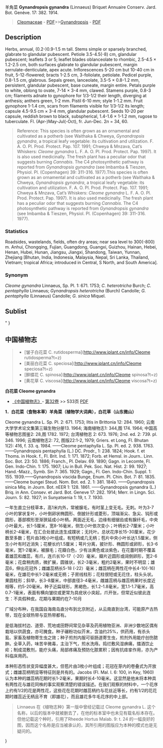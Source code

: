 羊角菜 **Gynandropsis gynandra** (Linnaeus) Briquet Annuaire Conserv. Jard. Bot. Genève. 17: 382. 1914.

> [Cleomaceae](http://www.iplant.cn/info/Cleomaceae?t=foc) - [PDF](http://www.iplant.cn/foc/pdf/Cleomaceae.pdf)>>[Gynandropsis](http://www.iplant.cn/info/Gynandropsis?t=foc) - [PDF](http://www.iplant.cn/foc/pdf/Gynandropsis.pdf)

## Description

Herbs, annual, (0.2-)0.9-1.5 m tall. Stems simple or sparsely branched, glabrate to glandular pubescent. Petiole 3.5-4.5(-8) cm, glandular pubescent; leaflets 3 or 5; leaflet blades oblanceolate to rhombic, 2.5-4.5 × 1.2-2.5 cm, both surfaces glabrate to glandular pubescent, margin serrulate-denticulate, apex acute. Inflorescences 5-20 cm but 10-40 cm in fruit, 5-12-flowered; bracts 1-2.5 cm, 3-foliolate, petiolate. Pedicel purple, 0.8-1.5 cm, glabrous. Sepals green, lanceolate, 3.5-5 × 0.8-1.2 mm, persistent, glandular pubescent, base cuneate, margin entire. Petals purple to white, oblong to ovate, 7-14 × 3-4 mm, clawed. Stamens purple, 0.8-3 cm; filaments adnate to gynophore for 1/3-1/2 their length, diverging at anthesis; anthers green, 1-2 mm. Pistil 6-10 mm; style 1-1.2 mm. Fruit gynophore 1-1.4 cm, scars from filaments visible for 1/3-1/2 its length; capsule 4.5-9.5 cm × 3-4 mm, glandular pubescent. Seeds 10-20 per capsule, reddish brown to black, subspherical, 1.4-1.6 × 1-1.2 mm, rugose to tuberculate. Fl. (Apr-)May-Jul(-Oct), fr. Jun-Dec. 2*n* = 34, 60.


> Reference: 
> This species is often grown as an ornamental and cultivated as a potherb (see Waithaka & Chweya, *Gynandropsis gynandra*, a tropical leafy vegetable: its cultivation and utilization. F. A. O. Pl. Prod. Protect. Pap. 107. 1991; Chweya & Mnzava, Cat’s Whiskers: *Cleome gynandra* L. F. A. O. Pl. Prod. Protect. Pap. 1997). It is also used medicinally. The fresh plant has a peculiar odor that suggests burning *Cannabis*. The C4 photosynthetic pathway is reported from *Gynandropsis gynandra* (see Imbamba & Tieszen, Physiol. Pl. (Copenhagen) 39: 311-316. 1977).This species is often grown as an ornamental and cultivated as a potherb (see Waithaka & Chweya, *Gynandropsis gynandra*, a tropical leafy vegetable: its cultivation and utilization. F. A. O. Pl. Prod. Protect. Pap. 107. 1991; Chweya & Mnzava, Cat’s Whiskers: *Cleome gynandra* L. F. A. O. Pl. Prod. Protect. Pap. 1997). It is also used medicinally. The fresh plant has a peculiar odor that suggests burning *Cannabis*. The C4 photosynthetic pathway is reported from *Gynandropsis gynandra* (see Imbamba & Tieszen, Physiol. Pl. (Copenhagen) 39: 311-316. 1977).

### Statistics
Roadsides, wastelands, fields, often dry areas; near sea level to 300(-800) m. Anhui, Chongqing, Fujian, Guangdong, Guangxi, Guizhou, Hainan, Hebei, Henan, Hubei, Hunan, Jiangsu, Jiangxi, Shandong, Taiwan, Yunnan, Zhejiang [Bhutan, India, Indonesia, Malaysia, Nepal, Sri Lanka, Thailand, Vietnam; tropical Africa; introduced in Central, S North, and South America].

### Synonym
*Cleome gynandra* Linnaeus, Sp. Pl. 1: 671. 1753; *C. heterotricha* Burch; *C. pentaphylla* Linnaeus; *Gynandropsis heterotricha* (Burch) Candolle; *G. pentaphylla* (Linnaeus) Candolle; *G. sinica* Miquel.


## Sublist
"
}

## 中国植物志

> * [皱子白花菜  C.  rutidosperma](http://www.iplant.cn/info/Cleome rutidosperma?t=z)
> * [美丽白花菜  C.  speciosa](http://www.iplant.cn/info/Cleome speciosa?t=z)
> * [醉蝶花  C.  spinosa](http://www.iplant.cn/info/Cleome spinosa?t=z)
> * [黄花草  C.  viscosa](http://www.iplant.cn/info/Cleome viscosa?t=z)


**白花菜 Cleome gynandra**

* [《中国植物志》](http://www.iplant.cn/frps)- [第32卷](http://www.iplant.cn/frps/vol/32) >> 533页 [PDF](http://www.iplant.cn/frps/pdf/32/533.pdf)


**1．白花菜（食物本草）羊角菜（植物学大词典），白花草（山东微山）**

Cleome gynandra L. Sp. Pl. 2: 671. 1753; Iltis in Brittonia 12: 284. 1960; 云南大学学术论文集第三辑生物分册13. 1964; 海南植物志1: 344,图 174. 1964; 中国高等植物志图鉴2: 28,图 1782. 1972; 台湾植物志 2: 673. 1976; 2nd. ed. 2: 739. pl. 346. 1996; 云南植物志2: 72, 图版22:1-2, 1979; Griers. et Long, Fl. Bhutan 1(2): 416, f. 33. q. 1984. ——Cleome pentaphylla L. Sp. Pl. ed. 2. 938. 1763.——Gynandropsis pentaphylla (L.) DC. Prodr., 1: 238. 1824; Hook. f. et Thoms. in Hook. f., Fl. Brit. Ind. 1: 171. 1872; Forb. et Hemsl. in Journ.. Linn. Soc. Bot. 23: 50. 1886; Franch., Pl. Delav. 69. 1890; Gagn. in Lecomte, Fl. Gen. Indo-Chin. 1: 175. 1907; Liu in Bull. Pek. Soc. Nat. Hist. 2: 99. 1927; Hand.-Mazz., Symb. Sin 7: 365. 1929; Gagn., Fl. Gen. Indo-Chin. Suppl. 1: 155. 1939.——Gynandropsis viscida Bunge, Enum. Pl. Chin. Bot. 7: 81. 1835.——Cleome bungei Steud. Nom. Bot. ed. 2. 1: 381. 1840. ——Gynandropsis sinica Miq. in Journ. Bot. nEER 1: 128. 1861. ——Gynandropsis gynandra (L.) Briq. in Ann. Consev. et Jard. Bot. Geneve 17: 282. 1914; Merr. in Lingn. Sci. Journ. 5: 82. 1927; in Sunyatsenia 1: 19, t. 7. 1930.

一年生直立分枝草本，高1米内外，常被腺毛，有时茎上变无毛。无刺。叶为3-7小叶的掌状复叶，小叶倒卵状椭圆形、倒披针形或菱形，顶端渐尖、急尖、钝形或圆形，基部楔形至渐狭延成小叶柄，两面近无毛，边缘有细锯齿或有腺纤毛，中央小叶最大，长1-5厘米，宽8-16毫米，侧生小叶依次变小；叶柄长2-7厘米；小叶柄长2-4毫米，在汇合处彼此连生成蹼状；无托叶。总状花序长15-30厘米，花少数至多数；苞片由3枚小叶组成，有短柄或几无柄；苞片中央小叶长达1.5厘米，侧生小叶有时近消失；花梗长约1.5厘米；萼片分离，披针形、椭圆形或卵形，长3-6毫米，宽1-2毫米，被腺毛；花瓣白色，少有淡黄色或淡紫色，在花蕾时期不覆盖着雄蕊和雌蕊，有爪，连爪长10-17（-20）毫米，瓣片近圆形或阔倒卵形，宽2-6毫米；花盘稍肉质，微扩展，圆锥状，长2-3毫米，粗约2毫米，果时不明显；雄蕊6，伸出花冠外；雌雄蕊柄长5-18 (-22）毫米；雌蕊柄在两性花中长4-10(-16)毫米，在雄花中长1-2毫米或无柄；子房线柱形；花柱很短或无花住，柱头头状。果圆柱形；斜举，长3-8厘米，中部直径3-4毫米，雌雄蕊柄与雌蕊柄果时长度近相等，约5-20毫米。种子近扁球形，黑褐色，长1.2-1.8毫米，宽1.1-1.7毫米，高0.7-1毫米，表面有横向皱纹或更常为具疣状小突起，爪开张，但常近似彼此连生：不具假种皮。花期与果期约在7-10月

广域分布种，在我国自海南岛直分布到北京附近，从云南直到台湾，可能原产古热带，现在全球热带与亚热带都有。

是低海拔村边、道旁、荒地或田野间常见杂草及药用植物亚洲、非洲少数地区偶有栽培以供蔬食，亦可腌食。种子碾粉功似芥末，含油约25%，供药用，有杀头虱、家畜及植物寄生虫之效；种子煎剂内服可驱肠道寄生虫，煎剂外用能疗创伤脓肿。全草入药，味苦辛微毒，主治下气，煎水洗痔。捣烂敷风湿痹痛，擂酒饮止疟；制成混敷剂，能疗头痛，局部疼痛及预防化脓累积；因有抗痉挛作用，亦为产科临床用药。

本种形态性状变异幅度甚大，但苞片由3枚小叶组成；花冠在芽内的卷叠式为开放式；雌雄蕊柄明显等特征则是共有的。Jacobs (Fl. Mal. I. 6: 100, in Key, 1960)认为本种的雄蕊柄花期时长1-2毫米，果期时长4-10毫米。这显然是他未将本种具有两性花与雄花同株的事实观察清楚的错误描述。在我们观察的材料中，一个花序上约有1/2的花是两性花，这些花在花期时雌蕊柄约与花丝近等长，约有1/2的花花期时雌蕊近无柄且不育（即雄花），而且雄花多牛毛花序的中上部。

> Linnaeus 在《植物志种》第一版中曾经记载过 Cleome gynandra L. 这个名称，以后的版本中就被删去了，在他的标本室中也未见有载名标本存在。但他记载这个种时，引用了Rheede Hortus Malab. 9: t. 24 的一幅良好的图，因而这个名称是应当被承认的，其所引用的图版应为本种的模式也是无疑问的。

}